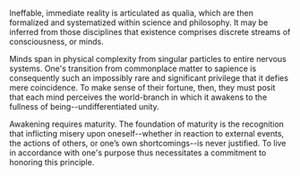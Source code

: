 Ineffable, immediate reality is articulated as qualia, which are then formalized and systematized within science and philosophy. It may be inferred from those disciplines that existence comprises discrete streams of consciousness, or minds.

Minds span in physical complexity from singular particles to entire nervous systems. One's transition from commonplace matter to sapience is consequently such an impossibly rare and significant privilege that it defies mere coincidence. To make sense of their fortune, then, they must posit that each mind perceives the world-branch in which it awakens to the fullness of being--undifferentiated unity.

Awakening requires maturity. The foundation of maturity is the recognition that inflicting misery upon oneself--whether in reaction to external events, the actions of others, or one’s own shortcomings--is never justified. To live in accordance with one's purpose thus necessitates a commitment to honoring this principle.

